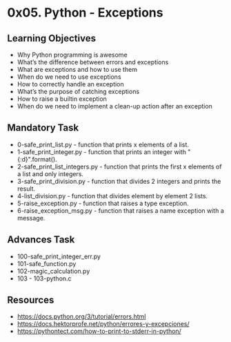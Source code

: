 # 0x05. Python - Exceptions

## Learning Objectives
- Why Python programming is awesome
- What’s the difference between errors and exceptions
- What are exceptions and how to use them
- When do we need to use exceptions
- How to correctly handle an exception
- What’s the purpose of catching exceptions
- How to raise a builtin exception
- When do we need to implement a clean-up action after an exception

## Mandatory Task
- 0-safe_print_list.py - function that prints x elements of a list.
- 1-safe_print_integer.py - function that prints an integer with "{:d}".format().
- 2-safe_print_list_integers.py - function that prints the first x elements of a list and only integers.
- 3-safe_print_division.py - function that divides 2 integers and prints the result.
- 4-list_division.py - function that divides element by element 2 lists.
- 5-raise_exception.py - function that raises a type exception.
- 6-raise_exception_msg.py - function that raises a name exception with a message.

## Advances Task
- 100-safe_print_integer_err.py
- 101-safe_function.py
- 102-magic_calculation.py
- 103 - 103-python.c

## Resources
- https://docs.python.org/3/tutorial/errors.html
- https://docs.hektorprofe.net/python/errores-y-excepciones/
- https://pythontect.com/how-to-print-to-stderr-in-python/
